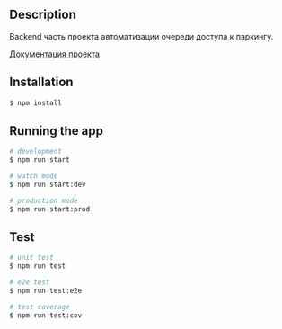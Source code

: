 ## Description

Backend часть проекта автоматизации очереди доступа к паркингу.

[Документация проекта](https://parking-project-docs.notion.site/c1c706fd717641cab58a2a76a06dbadf?v=34372ff7fdf54053955e45f7f9758804)

## Installation

```bash
$ npm install
```

## Running the app

```bash
# development
$ npm run start

# watch mode
$ npm run start:dev

# production mode
$ npm run start:prod
```

## Test

```bash
# unit test
$ npm run test

# e2e test
$ npm run test:e2e

# test coverage
$ npm run test:cov
```
